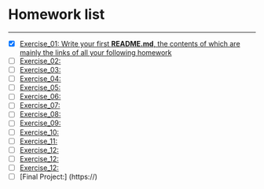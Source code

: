 # Homework list
***
- [x] [Exercise_01: Write your first **README.md**, the contents of which are mainly the links of all your following homework](https://github.com/yukangnineteen/computational_physics_N2014301020117/blob/master/README.md)
- [ ] [Exercise_02:](https://)
- [ ] [Exercise_03:](https://)
- [ ] [Exercise_04:](https://)
- [ ] [Exercise_05:](https://)
- [ ] [Exercise_06:](https://)
- [ ] [Exercise_07:](https://)
- [ ] [Exercise_08:](https://)
- [ ] [Exercise_09:](https://)
- [ ] [Exercise_10:](https://)
- [ ] [Exercise_11:](https://)
- [ ] [Exercise_12:](https://)
- [ ] [Exercise_12:](https://)
- [ ] [Exercise_12:](https://)
- [ ] [Final Project:] (https://)
